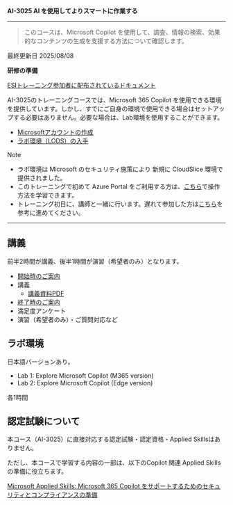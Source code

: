 **AI-3025 AI を使用してよりスマートに作業する**
***
> このコースは、Microsoft Copilot を使用して、調査、情報の検索、効果的なコンテンツの生成を支援する方法について確認します。

最終更新日 2025/08/08

**研修の準備**

[ESIトレーニング参加者に配布されているドキュメント](https://query.prod.cms.rt.microsoft.com/cms/api/am/binary/RE4Rje8)

AI-3025のトレーニングコースでは、Microsoft 365 Copilot を使用できる環境を提供しています。しかし、すでにご自身の環境で使用できる場合はセットアップする必要はありません。必要な場合は、Lab環境を使用することができます。

- [Microsoftアカウントの作成](https://github.com/naonao71/note/blob/main/prep/msa.md)
- [ラボ環境（LODS）の入手](https://github.com/naonao71/note/blob/main/prep/lods.md)

> [!NOTE]
> - ラボ環境は Microsoft のセキュリティ施策により 新規に CloudSlice 環境で提供されました。
> - このトレーニングで初めて Azure Portal をご利用する方は、[こちら](https://learn.microsoft.com/ja-jp/training/modules/tour-azure-portal/)で操作方法を学習できます。
> - トレーニング初日に、講師と一緒に行います。遅れて参加した方は[こちら](https://query.prod.cms.rt.microsoft.com/cms/api/am/binary/RE4VkE4)を参考に進めてください。

***

## 講義

前半2時間が講義、後半1時間が演習（希望者のみ）となります。

- [開始時のご案内](../opening.md)
- 講義
  - [講義資料PDF](AI-3025-work-smart.pdf)
- [終了時のご案内](../closing-cloudslice.md)
- 満足度アンケート
- 演習（希望者のみ）・ご質問対応など

## ラボ環境

日本語バージョンあり。

- Lab 1: Explore Microsoft Copilot (M365 version)
- Lab 2: Explore Microsoft Copilot (Edge version)

各1時間

## 認定試験について

本コース（AI-3025）に直接対応する認定試験・認定資格・Applied Skillsはありません。

ただし、本コースで学習する内容の一部は、以下のCopilot 関連 Applied Skillsの準備に役立ちます。

[Microsoft Applied Skills: Microsoft 365 Copilot をサポートするためのセキュリティとコンプライアンスの準備](https://learn.microsoft.com/ja-jp/credentials/applied-skills/prepare-security-and-compliance-to-support-microsoft-365-copilot/)